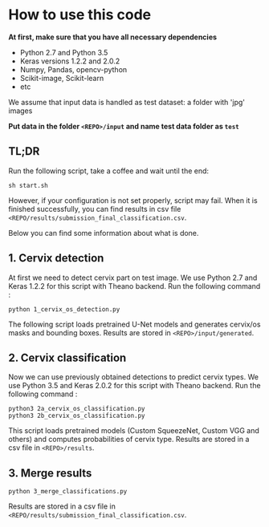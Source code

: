 # How to use this code

**At first, make sure that you have all necessary dependencies**

- Python 2.7 and Python 3.5
- Keras versions 1.2.2 and 2.0.2
- Numpy, Pandas, opencv-python
- Scikit-image, Scikit-learn
- etc

We assume that input data is handled as test dataset: a folder with 'jpg' images

**Put data in the folder `<REPO>/input` and name test data folder as `test`**


## TL;DR

Run the following script, take a coffee and wait until the end:
```
sh start.sh
```
However, if your configuration is not set properly, script may fail. When it is finished successfully, you can
find results in csv file `<REPO/results/submission_final_classification.csv`.

Below you can find some information about what is done.


## 1. Cervix detection

At first we need to detect cervix part on test image. We use Python 2.7 and Keras 1.2.2 for this script with Theano backend.
Run the following command :

```
python 1_cervix_os_detection.py
```

The following script loads pretrained U-Net models and generates cervix/os masks and bounding boxes.
Results are stored in `<REPO>/input/generated`.


## 2. Cervix classification

Now we can use previously obtained detections to predict cervix types.
We use Python 3.5 and Keras 2.0.2 for this script with Theano backend. Run the following command :

```
python3 2a_cervix_os_classification.py
python3 2b_cervix_os_classification.py
```

This script loads pretrained models (Custom SqueezeNet, Custom VGG and others) and computes probabilities of cervix type.
Results are stored in a csv file in `<REPO>/results`.

## 3. Merge results

```
python 3_merge_classifications.py
```
Results are stored in a csv file in `<REPO/results/submission_final_classification.csv`.
